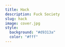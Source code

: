 ```yaml
---
title: Hack
description: Fuck Society
slug: hack
image: cover.jpg
style:
  background: "#d9313a"
  color: "#fff"
---
```


